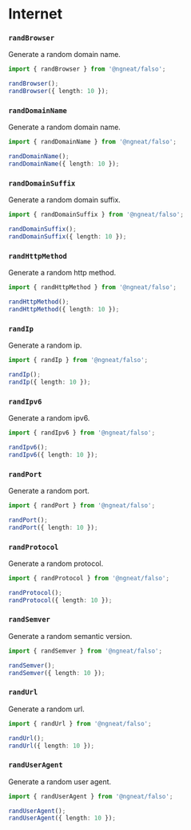 # Internet

### `randBrowser`

Generate a random domain name.

```ts
import { randBrowser } from '@ngneat/falso';

randBrowser();
randBrowser({ length: 10 });
```

### `randDomainName`

Generate a random domain name.

```ts
import { randDomainName } from '@ngneat/falso';

randDomainName();
randDomainName({ length: 10 });
```

### `randDomainSuffix`

Generate a random domain suffix.

```ts
import { randDomainSuffix } from '@ngneat/falso';

randDomainSuffix();
randDomainSuffix({ length: 10 });
```

### `randHttpMethod`

Generate a random http method.

```ts
import { randHttpMethod } from '@ngneat/falso';

randHttpMethod();
randHttpMethod({ length: 10 });
```

### `randIp`

Generate a random ip.

```ts
import { randIp } from '@ngneat/falso';

randIp();
randIp({ length: 10 });
```

### `randIpv6`

Generate a random ipv6.

```ts
import { randIpv6 } from '@ngneat/falso';

randIpv6();
randIpv6({ length: 10 });
```

### `randPort`

Generate a random port.

```ts
import { randPort } from '@ngneat/falso';

randPort();
randPort({ length: 10 });
```

### `randProtocol`

Generate a random protocol.

```ts
import { randProtocol } from '@ngneat/falso';

randProtocol();
randProtocol({ length: 10 });
```

### `randSemver`

Generate a random semantic version.

```ts
import { randSemver } from '@ngneat/falso';

randSemver();
randSemver({ length: 10 });
```

### `randUrl`

Generate a random url.

```ts
import { randUrl } from '@ngneat/falso';

randUrl();
randUrl({ length: 10 });
```

### `randUserAgent`

Generate a random user agent.

```ts
import { randUserAgent } from '@ngneat/falso';

randUserAgent();
randUserAgent({ length: 10 });
```

